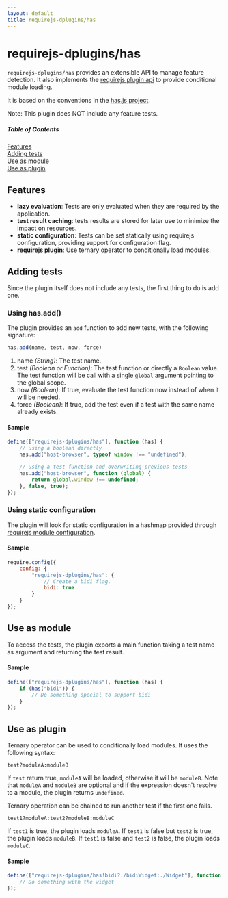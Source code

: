 ```yaml
---
layout: default
title: requirejs-dplugins/has
---
```


# requirejs-dplugins/has

`requirejs-dplugins/has` provides an extensible API to manage feature detection. It also implements the
[requirejs plugin api](http://requirejs.org/docs/plugins.html) to provide conditional module loading.

It is based on the conventions in the [has.js project](https://github.com/phiggins42/has.js).

Note: This plugin does NOT include any feature tests.

##### Table of Contents
[Features](#features)  
[Adding tests](#adding-tests)  
[Use as module](#use-as-module)  
[Use as plugin](#use-as-plugin)  

<a name="features"></a>
## Features

* __lazy evaluation__: Tests are only evaluated when they are required by the application.
* __test result caching__: tests results are stored for later use to minimize the impact on resources.
* __static configuration__: Tests can be set statically using requirejs configuration, providing support for configuration
flag.
* __requirejs plugin__: Use ternary operator to conditionally load modules.

<a name="adding-tests"></a>  
## Adding tests

Since the plugin itself does not include any tests, the first thing to do is add one.

### Using has.add()

The plugin provides an `add` function to add new tests, with the following signature:

```js
has.add(name, test, now, force)
```
1. name _(String)_: The test name.
1. test _(Boolean or Function)_: The test function or directly a `Boolean` value. The test function will be call with a
single `global` argument pointing to the global scope.
1. now _(Boolean)_: If true, evaluate the test function now instead of when it will be needed.
1. force _(Boolean)_: If true, add the test even if a test with the same name already exists.

#### Sample
```js
define(["requirejs-dplugins/has"], function (has) {
	// using a boolean directly
	has.add("host-browser", typeof window !== "undefined");

	// using a test function and overwriting previous tests
	has.add("host-browser", function (global) {
		return global.window !== undefined;
	}, false, true);
});
```

### Using static configuration

The plugin will look for static configuration in a hashmap provided through
[requirejs module configuration](http://requirejs.org/docs/api.html#config-moduleconfig).

#### Sample
```js
require.config({
	config: {
		"requirejs-dplugins/has": {
			// Create a bidi flag.
			bidi: true
		}
	}
});
```

<a name="use-as-module"></a>  
## Use as module
To access the tests, the plugin exports a main function taking a test name as argument and returning the test result.

#### Sample
```js
define(["requirejs-dplugins/has"], function (has) {
	if (has("bidi")) {
		// Do something special to support bidi
	}
});
```

<a name="use-as-plugin"></a>
## Use as plugin
Ternary operator can be used to conditionally load modules. It uses the following syntax:

```
test?moduleA:moduleB
```

If `test` return true, `moduleA` will be loaded, otherwise it will be `moduleB`.
Note that `moduleA` and `moduleB` are optional and if the expression doesn't resolve to a module, the plugin returns
`undefined`.

Ternary operation can be chained to run another test if the first one fails.
```
test1?moduleA:test2?moduleB:moduleC
```
If `test1` is true, the plugin loads `moduleA`.
If `test1` is false but `test2` is true, the plugin loads `moduleB`.
If `test1` is false and `test2` is false, the plugin loads `moduleC`.

#### Sample
```js
define(["requirejs-dplugins/has!bidi?./bidiWidget:./Widget"], function (widget) {
	// Do something with the widget
});
```
